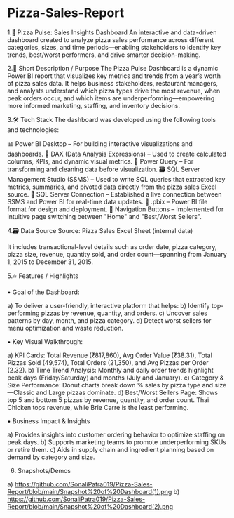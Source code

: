 # Pizza-Sales-Report

1.🍕 Pizza Pulse: Sales Insights Dashboard
An interactive and data-driven dashboard created to analyze pizza sales performance across different categories, sizes, and time periods—enabling stakeholders to identify key trends, best/worst performers, and drive smarter decision-making.

2.📌 Short Description / Purpose
The Pizza Pulse Dashboard is a dynamic Power BI report that visualizes key metrics and trends from a year’s worth of pizza sales data. It helps business stakeholders, restaurant managers, and analysts understand which pizza types drive the most revenue, when peak orders occur, and which items are underperforming—empowering more informed marketing, staffing, and inventory decisions.

3.🛠️ Tech Stack
The dashboard was developed using the following tools and technologies:

📊 Power BI Desktop – For building interactive visualizations and dashboards.
🧠 DAX (Data Analysis Expressions) – Used to create calculated columns, KPIs, and dynamic visual metrics.
📂 Power Query – For transforming and cleaning data before visualization.
🗃️ SQL Server Management Studio (SSMS) – Used to write SQL queries that extracted key metrics, summaries, and pivoted data directly from the pizza sales Excel source.
🔗 SQL Server Connection – Established a live connection between SSMS and Power BI for real-time data updates.
📁 .pbix – Power BI file format for design and deployment.
🧭 Navigation Buttons – Implemented for intuitive page switching between "Home" and "Best/Worst Sellers".

4.🗃️ Data Source
Source: Pizza Sales Excel Sheet (internal data)

It includes transactional-level details such as order date, pizza category, pizza size, revenue, quantity sold, and order count—spanning from January 1, 2015 to December 31, 2015.

5.⭐ Features / Highlights

• Goal of the Dashboard:

a) To deliver a user-friendly, interactive platform that helps:
b) Identify top-performing pizzas by revenue, quantity, and orders.
c) Uncover sales patterns by day, month, and pizza category.
d) Detect worst sellers for menu optimization and waste reduction.

• Key Visual Walkthrough:

a) KPI Cards: Total Revenue (₹817,860), Avg Order Value (₹38.31), Total Pizzas Sold (49,574), Total Orders (21,350), and Avg Pizzas per Order (2.32).
b) Time Trend Analysis: Monthly and daily order trends highlight peak days (Friday/Saturday) and months (July and January).
c) Category & Size Performance: Donut charts break down % sales by pizza type and size—Classic and Large pizzas dominate.
d) Best/Worst Sellers Page: Shows top 5 and bottom 5 pizzas by revenue, quantity, and order count. Thai Chicken tops revenue, while Brie Carre is the least performing.

• Business Impact & Insights

a) Provides insights into customer ordering behavior to optimize staffing on peak days.
b) Supports marketing teams to promote underperforming SKUs or retire them.
c) Aids in supply chain and ingredient planning based on demand by category and size.

6. Snapshots/Demos
   
a) https://github.com/SonaliPatra019/Pizza-Sales-Report/blob/main/Snapshot%20of%20Dashboard(1).png
b) https://github.com/SonaliPatra019/Pizza-Sales-Report/blob/main/Snapshot%20of%20Dashboard(2).png
   

